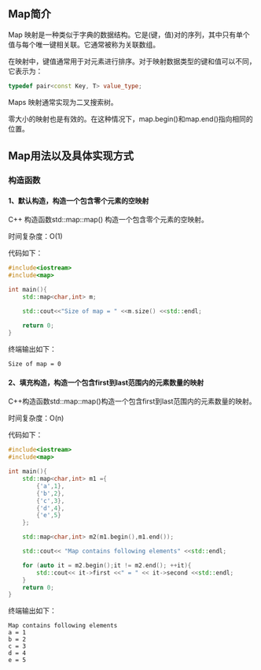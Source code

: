## Map简介

Map 映射是一种类似于字典的数据结构。它是(键，值)对的序列，其中只有单个值与每个唯一键相关联。它通常被称为关联数组。

在映射中，键值通常用于对元素进行排序。对于映射数据类型的键和值可以不同，它表示为：

```cpp
typedef pair<const Key, T> value_type;
```

Maps 映射通常实现为二叉搜索树。

零大小的映射也是有效的。在这种情况下，map.begin()和map.end()指向相同的位置。

## Map用法以及具体实现方式

### 构造函数

#### 1、默认构造，构造一个包含零个元素的空映射

C++ 构造函数std::map::map() 构造一个包含零个元素的空映射。

时间复杂度：O(1)

代码如下：

```cpp
#include<iostream>
#include<map>

int main(){
    std::map<char,int> m;

    std::cout<<"Size of map = " <<m.size() <<std::endl;
    
    return 0;
}
```

终端输出如下：

```shell
Size of map = 0
```

#### 2、填充构造，构造一个包含first到last范围内的元素数量的映射

C++构造函数std::map::map()构造一个包含first到last范围内的元素数量的映射。

时间复杂度：O(n)

代码如下：

```cpp
#include<iostream>
#include<map>

int main(){
    std::map<char,int> m1 ={
        {'a',1},
        {'b',2},
        {'c',3},
        {'d',4},
        {'e',5}
    };

    std::map<char,int> m2(m1.begin(),m1.end());

    std::cout<< "Map contains following elements" <<std::endl;

    for (auto it = m2.begin();it != m2.end(); ++it){
        std::cout<< it->first <<" = " << it->second <<std::endl;
    }
    return 0;
}
```

终端输出如下：

```shell
Map contains following elements
a = 1
b = 2
c = 3
d = 4
e = 5
```
